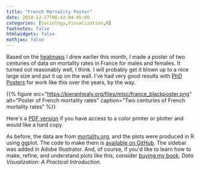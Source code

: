 ```yaml
---
title: "French Mortality Poster"
date: 2018-12-27T06:43:04-05:00
categories: [Sociology,Visualization,R]
footnotes: false
htmlwidgets: false
mathjax: false
---
```



Based on the [heatmaps](https://kieranhealy.org/blog/archives/2018/12/04/heatmaps-of-mortality-rates/) I drew earlier this month, I made a poster of two centuries of data on mortality rates in France for males and females. It turned out reasonably well, I think. I will probably get it blown up to a nice large size and put it up on the wall. I've had very good results with [PhD Posters](https://phdposters.com) for work like this over the years, by the way. 

{{% figure src="https://kieranhealy.org/files/misc/france_blackposter.png" alt="Poster of French mortality rates" caption="Two centuries of French mortality rates" %}}

Here's a [PDF version](https://kieranhealy.org/files/misc/france_blackposter.pdf) if you have access to a color printer or plotter and would like a hard copy.

As before, the data are from [mortality.org](http://mortality.org), and the plots were produced in R using ggplot. The code to make them is [available on GitHub](https://github.com/kjhealy/lexis_surface). The sidebar was added in Adobe Illustrator. And, of course, if you'd like to learn how to make, refine, and understand plots like this, consider [buying my book](https://amzn.to/2vfAixM), *Data Visualization: A Practical Introduction*. 


